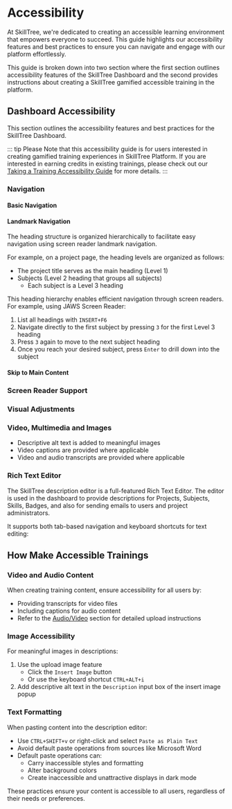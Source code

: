 # Accessibility

At SkillTree, we're dedicated to creating an accessible learning environment that empowers everyone to succeed. This guide highlights our accessibility features and best practices to ensure you can navigate and engage with our platform effortlessly. 

This guide is broken down into two section where the first section outlines accessibility features of the SkillTree
Dashboard and the second provides instructions about creating a SkillTree gamified accessible training in the platform.

## Dashboard Accessibility

This section outlines the accessibility features and best practices for the SkillTree Dashboard.

::: tip 
Please Note that this accessibility guide is for users interested in creating gamified training experiences in SkillTree Platform. 
If you are interested in earning credits in existing trainings, please check out our [Taking a Training Accessibility Guide](/training-participation/accessibility.html#accessibility) for more details.
:::

### Navigation

#### Basic Navigation
<Content path="/training-participation/common/accessibility-basic-nav.md"/>

#### Landmark Navigation

The heading structure is organized hierarchically to facilitate easy navigation using screen reader landmark navigation.

For example, on a project page, the heading levels are organized as follows:
- The project title serves as the main heading (Level 1)
- Subjects (Level 2 heading that groups all subjects)
    - Each subject is a Level 3 heading

This heading hierarchy enables efficient navigation through screen readers. For example, using JAWS Screen Reader:
1. List all headings with `INSERT+F6`
2. Navigate directly to the first subject by pressing `3` for the first Level 3 heading
3. Press `3` again to move to the next subject heading
4. Once you reach your desired subject, press `Enter` to drill down into the subject

#### Skip to Main Content

<Content path="/training-participation/common/accessibility-skip-to-content.md"/>

### Screen Reader Support

<Content path="/training-participation/common/screen-reader-support.md"/>

### Visual Adjustments

<Content path="/training-participation/common/accessibility-visual-adjustments.md"/>

### Video, Multimedia and Images
 
- Descriptive alt text is added to meaningful images
- Video captions are provided where applicable
- Video and audio transcripts are provided where applicable

### Rich Text Editor

The SkillTree description editor is a full-featured Rich Text Editor. The editor is used in the dashboard to provide
descriptions for Projects, Subjects, Skills, Badges, and also for sending emails to users and project administrators.

It supports both tab-based navigation and keyboard shortcuts for text editing:
<Content path="/dashboard/user-guide/common/rte-features-table.md"/>

## How Make Accessible Trainings

### Video and Audio Content
When creating training content, ensure accessibility for all users by:
- Providing transcripts for video files
- Including captions for audio content
- Refer to the [Audio/Video](/dashboard/user-guide/skills.html#audio-video) section for detailed upload instructions

### Image Accessibility
For meaningful images in descriptions:
1. Use the upload image feature
   - Click the `Insert Image` button
   - Or use the keyboard shortcut `CTRL+ALT+i`
2. Add descriptive alt text in the `Description` input box of the insert image popup

### Text Formatting
When pasting content into the description editor:
- Use `CTRL+SHIFT+v` or right-click and select `Paste as Plain Text`
- Avoid default paste operations from sources like Microsoft Word
- Default paste operations can:
  - Carry inaccessible styles and formatting
  - Alter background colors
  - Create inaccessible and unattractive displays in dark mode

These practices ensure your content is accessible to all users, regardless of their needs or preferences.  


<Content path="/training-participation/common/accessibility-feedback.md"/>
